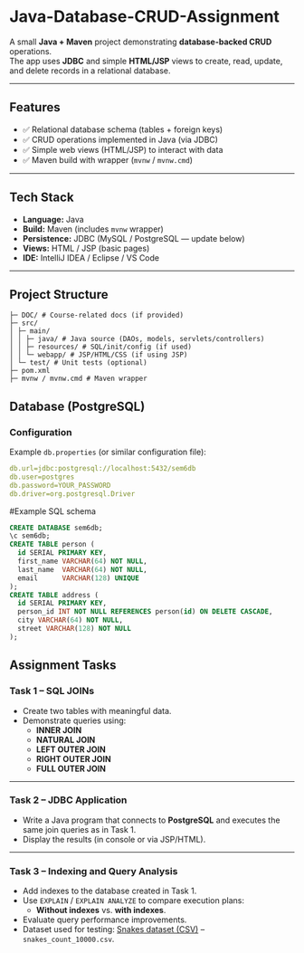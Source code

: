 #     Java-Database-CRUD-Assignment

A small **Java + Maven** project demonstrating **database-backed CRUD** operations.  
The app uses **JDBC** and simple **HTML/JSP** views to create, read, update, and delete records in a relational database.

---

## Features

- ✅ Relational database schema (tables + foreign keys)
- ✅ CRUD operations implemented in Java (via JDBC)
- ✅ Simple web views (HTML/JSP) to interact with data
- ✅ Maven build with wrapper (`mvnw` / `mvnw.cmd`)

---

## Tech Stack

- **Language:** Java  
- **Build:** Maven (includes `mvnw` wrapper)  
- **Persistence:** JDBC (MySQL / PostgreSQL — update below)  
- **Views:** HTML / JSP (basic pages)  
- **IDE:** IntelliJ IDEA / Eclipse / VS Code

---

## Project Structure
```text
├─ DOC/ # Course-related docs (if provided)
├─ src/
│ ├─ main/
│ │ ├─ java/ # Java source (DAOs, models, servlets/controllers)
│ │ ├─ resources/ # SQL/init/config (if used)
│ │ └─ webapp/ # JSP/HTML/CSS (if using JSP)
│ └─ test/ # Unit tests (optional)
├─ pom.xml
├─ mvnw / mvnw.cmd # Maven wrapper
```
## Database (PostgreSQL)

### Configuration

Example `db.properties` (or similar configuration file):  

```yaml
db.url=jdbc:postgresql://localhost:5432/sem6db
db.user=postgres
db.password=YOUR_PASSWORD
db.driver=org.postgresql.Driver
```

#Example SQL schema
```sql
CREATE DATABASE sem6db;
\c sem6db;
CREATE TABLE person (
  id SERIAL PRIMARY KEY,
  first_name VARCHAR(64) NOT NULL,
  last_name  VARCHAR(64) NOT NULL,
  email      VARCHAR(128) UNIQUE
);
CREATE TABLE address (
  id SERIAL PRIMARY KEY,
  person_id INT NOT NULL REFERENCES person(id) ON DELETE CASCADE,
  city VARCHAR(64) NOT NULL,
  street VARCHAR(128) NOT NULL
);
```

## Assignment Tasks

### Task 1 – SQL JOINs
- Create two tables with meaningful data.  
- Demonstrate queries using:
  - **INNER JOIN**  
  - **NATURAL JOIN**  
  - **LEFT OUTER JOIN**  
  - **RIGHT OUTER JOIN**  
  - **FULL OUTER JOIN**  

---

### Task 2 – JDBC Application
- Write a Java program that connects to **PostgreSQL** and executes the same join queries as in Task 1.  
- Display the results (in console or via JSP/HTML).  

---

### Task 3 – Indexing and Query Analysis
- Add indexes to the database created in Task 1.  
- Use `EXPLAIN` / `EXPLAIN ANALYZE` to compare execution plans:  
  - **Without indexes** vs. **with indexes**.  
- Evaluate query performance improvements.  
- Dataset used for testing: [Snakes dataset (CSV)](https://people.sc.fsu.edu/~jburkardt/data/csv/csv.html) – `snakes_count_10000.csv`.  
